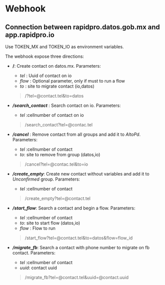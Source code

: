 # Webhook
## Connection between rapidpro.datos.gob.mx and app.rapidpro.io
Use TOKEN_MX and TOKEN_IO as environment variables.


The webhook expose three directions:
* **__/__**: Create contact on datos.mx. Parameters:
   * _tel_ : Uuid of contact on io
   * _flow_ : Optional parameter, only if must to run a flow
   * _to_ : site to migrate contact (io,datos)
   > /?tel=@contact.tel&to=datos

* _**/search_contact**_ : Search contact on io. Parameters:
  * _tel_ :cellnumber of contact on io
  > /search_contact?tel=@contac.tel

* _**/cancel**_ : Remove contact from all groups and add it to _AltoPd_. Parameters:
  * _tel_ :cellnumber of contact
  * _to_: site to remove from group (datos,io)
  > /cancel?tel=@contac.tel&to=io

* _**/create_empty**_: Create new contact without variables and add it to _Unconfirmed_ group. Parameters:
  * _tel_ :cellnumber of contact
  > /create_empty?tel=@contact.tel

* _**/start_flow**_: Search a contact and begin a flow. Parameters:
  * _tel_ :cellnumber of contact
  * _to_: site to start flow  (datos,io)
  * _flow_ : Flow to run
  > /start_flow?tel=@contact.tel&to=datos&flow=flow_id

* _**/migrate_fb**_: Search a contact with phone number to migrate on fb contact. Parameters:
    * _tel_ :cellnumber of contact
    * _uuid_: contact uuid
    > /migrate_fb?tel=@contact.tel&uuid=@contact.uuid
